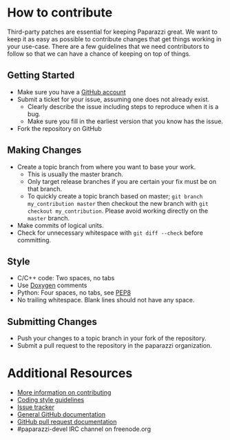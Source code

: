 # How to contribute

Third-party patches are essential for keeping Paparazzi great.
We want to keep it as easy as possible to contribute changes that
get things working in your use-case. There are a few guidelines that we
need contributors to follow so that we can have a chance of keeping on
top of things.

## Getting Started

* Make sure you have a [GitHub account](https://github.com/signup/free)
* Submit a ticket for your issue, assuming one does not already exist.
  * Clearly describe the issue including steps to reproduce when it is a bug.
  * Make sure you fill in the earliest version that you know has the issue.
* Fork the repository on GitHub

## Making Changes

* Create a topic branch from where you want to base your work.
  * This is usually the master branch.
  * Only target release branches if you are certain your fix must be on that
    branch.
  * To quickly create a topic branch based on master; `git branch
    my_contribution master` then checkout the new branch with `git
    checkout my_contribution`.  Please avoid working directly on the
    `master` branch.
* Make commits of logical units.
* Check for unnecessary whitespace with `git diff --check` before committing.

## Style

* C/C++ code: Two spaces, no tabs
* Use [Doxygen](http://www.doxygen.org) comments
* Python: Four spaces, no tabs, see [PEP8](http://www.python.org/dev/peps/pep-0008)
* No trailing whitespace. Blank lines should not have any space.

## Submitting Changes

* Push your changes to a topic branch in your fork of the repository.
* Submit a pull request to the repository in the paparazzi organization.

# Additional Resources

* [More information on contributing](http://paparazzi.enac.fr/wiki/Contributing)
* [Coding style guidelines](http://docs.paparazziuav.org/latest/styleguide.html)
* [Issue tracker](https://github.com/paparazzi/paparazzi/issues)
* [General GitHub documentation](http://help.github.com/)
* [GitHub pull request documentation](http://help.github.com/send-pull-requests/)
* #paparazzi-devel IRC channel on freenode.org
